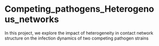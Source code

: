 # Competing_pathogens_Heterogenous_networks
In this project, we explore the impact of heterogeneity in contact network structure on the infection dynamics of two competing pathogen strains
